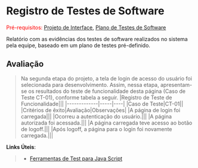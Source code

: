 # Registro de Testes de Software

<span style="color:red">Pré-requisitos: <a href="3-Projeto de Interface.md"> Projeto de Interface</a></span>, <a href="8-Plano de Testes de Software.md"> Plano de Testes de Software</a>

Relatório com as evidências dos testes de software realizados no sistema pela equipe, baseado em um plano de testes pré-definido.

## Avaliação
> 
> Na segunda etapa do projeto, a tela de login de acesso do usuário foi selecionada para desenvolvimento. Assim, nessa etapa, apresentam-se os resultados do teste de funcionalidade desta página (Caso de Teste CT-01), conforme tabela a seguir.
> |Registro de Teste de Funcionalidade|||
> |-------------|-----|----|
> |Caso de Teste|CT-01||
> |Critérios de êxito|Avaliação|Observações|
> |A página de login foi carregada|||
> |Ocorreu a autenticação do usuário.|||
> |A página autorizada foi acessada.|||
> |A página carregada teve acesso ao botão de logoff.|||
> |Após logoff, a página para o login foi novamente carregada.|||

**Links Úteis**:
> - [Ferramentas de Test para Java Script](https://geekflare.com/javascript-unit-testing/)

